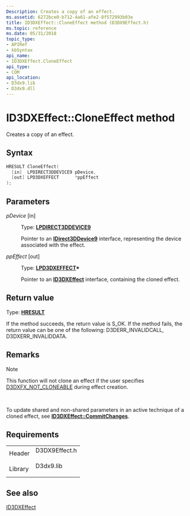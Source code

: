 ```yaml
---
Description: Creates a copy of an effect.
ms.assetid: 6272bce0-b712-4a61-afe2-8f572993b03e
title: ID3DXEffect::CloneEffect method (D3DX9Effect.h)
ms.topic: reference
ms.date: 05/31/2018
topic_type:
- APIRef
- kbSyntax
api_name:
- ID3DXEffect.CloneEffect
api_type:
- COM
api_location:
- D3dx9.lib
- D3dx9.dll
---
```


# ID3DXEffect::CloneEffect method

Creates a copy of an effect.

## Syntax


```C++
HRESULT CloneEffect(
  [in]  LPDIRECT3DDEVICE9 pDevice,
  [out] LPD3DXEFFECT      *ppEffect
);
```



## Parameters

<dl> <dt>

*pDevice* \[in\]
</dt> <dd>

Type: **[**LPDIRECT3DDEVICE9**](/windows/win32/api/d3d9helper/nn-d3d9helper-idirect3ddevice9)**

Pointer to an [**IDirect3DDevice9**](/windows/win32/api/d3d9helper/nn-d3d9helper-idirect3ddevice9) interface, representing the device associated with the effect.

</dd> <dt>

*ppEffect* \[out\]
</dt> <dd>

Type: **[**LPD3DXEFFECT**](id3dxeffect.md)\***

Pointer to an [**ID3DXEffect**](id3dxeffect.md) interface, containing the cloned effect.

</dd> </dl>

## Return value

Type: **[**HRESULT**](https://msdn.microsoft.com/library/Bb401631(v=MSDN.10).aspx)**

If the method succeeds, the return value is S\_OK. If the method fails, the return value can be one of the following: D3DERR\_INVALIDCALL, D3DXERR\_INVALIDDATA.

## Remarks

> [!Note]  
> This function will not clone an effect if the user specifies [D3DXFX\_NOT\_CLONEABLE](d3dxfx.md) during effect creation.

 

To update shared and non-shared parameters in an active technique of a cloned effect, see [**ID3DXEffect::CommitChanges**](id3dxeffect--commitchanges.md).

## Requirements



|                    |                                                                                          |
|--------------------|------------------------------------------------------------------------------------------|
| Header<br/>  | <dl> <dt>D3DX9Effect.h</dt> </dl> |
| Library<br/> | <dl> <dt>D3dx9.lib</dt> </dl>     |



## See also

<dl> <dt>

[ID3DXEffect](id3dxeffect.md)
</dt> </dl>

 

 